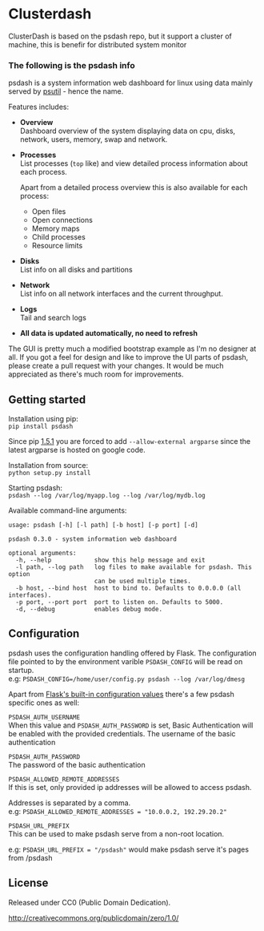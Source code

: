 # Clusterdash

ClusterDash is based on the psdash repo, but it support a cluster of machine, this is benefir for distributed system monitor


### The following is the psdash info

psdash is a system information web dashboard for linux using data mainly served by [psutil](https://code.google.com/p/psutil/) - hence the name.

Features includes:
* **Overview**<br>
  Dashboard overview of the system displaying data on cpu, disks, network, users, memory, swap and network.
* **Processes**<br>
    List processes (`top` like) and view detailed process information about each process.

    Apart from a detailed process overview this is also available for each process:
    * Open files
    * Open connections
    * Memory maps
    * Child processes
    * Resource limits
* **Disks**<br>
    List info on all disks and partitions
* **Network**<br>
    List info on all network interfaces and the current throughput.
* **Logs**<br>
    Tail and search logs
* **All data is updated automatically, no need to refresh**

The GUI is pretty much a modified bootstrap example as I'm no designer at all.
If you got a feel for design and like to improve the UI parts of psdash, please create a pull request with your changes.
It would be much appreciated as there's much room for improvements.

## Getting started

Installation using pip:<br>
`pip install psdash`

Since pip [1.5.1](https://github.com/pypa/pip/issues/1423) you are forced to add `--allow-external argparse` since the latest argparse is hosted on google code.

Installation from source:<br>
`python setup.py install`

Starting psdash:<br>
`psdash --log /var/log/myapp.log --log /var/log/mydb.log`

Available command-line arguments:
```
usage: psdash [-h] [-l path] [-b host] [-p port] [-d]

psdash 0.3.0 - system information web dashboard

optional arguments:
  -h, --help            show this help message and exit
  -l path, --log path   log files to make available for psdash. This option
                        can be used multiple times.
  -b host, --bind host  host to bind to. Defaults to 0.0.0.0 (all interfaces).
  -p port, --port port  port to listen on. Defaults to 5000.
  -d, --debug           enables debug mode.
```

## Configuration

psdash uses the configuration handling offered by Flask.
The configuration file pointed to by the environment varible `PSDASH_CONFIG` will be read on startup.<br>
e.g: `PSDASH_CONFIG=/home/user/config.py psdash --log /var/log/dmesg`

Apart from [Flask's built-in configuration values](http://flask.pocoo.org/docs/config/#builtin-configuration-values) there's a few psdash specific ones as well:

`PSDASH_AUTH_USERNAME`<br>
When this value and `PSDASH_AUTH_PASSWORD` is set, Basic Authentication will be enabled with the provided credentials.
The username of the basic authentication

`PSDASH_AUTH_PASSWORD`<br>
The password of the basic authentication

`PSDASH_ALLOWED_REMOTE_ADDRESSES`<br>
If this is set, only provided ip addresses will be allowed to access psdash.

Addresses is separated by a comma.<br>
e.g: `PSDASH_ALLOWED_REMOTE_ADDRESSES = "10.0.0.2, 192.29.20.2"`

`PSDASH_URL_PREFIX`<br>
This can be used to make psdash serve from a non-root location.

e.g: `PSDASH_URL_PREFIX = "/psdash"` would make psdash serve it's pages from /psdash

## License
Released under CC0 (Public Domain Dedication).

http://creativecommons.org/publicdomain/zero/1.0/
